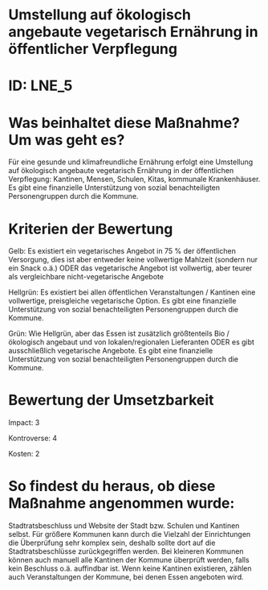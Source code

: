 # Umstellung auf ökologisch angebaute vegetarisch Ernährung in öffentlicher Verpflegung
# ID: LNE_5
# Was beinhaltet diese Maßnahme? Um was geht es?

Für eine gesunde und klimafreundliche Ernährung erfolgt eine Umstellung auf ökologisch angebaute vegetarisch Ernährung in der öffentlichen Verpflegung: Kantinen, Mensen, Schulen, Kitas, kommunale Krankenhäuser.
Es gibt eine finanzielle Unterstützung von sozial benachteiligten Personengruppen durch die Kommune.

# Kriterien der Bewertung

Gelb: Es existiert ein vegetarisches Angebot in 75 % der öffentlichen Versorgung, dies ist aber entweder keine vollwertige Mahlzeit (sondern nur ein Snack o.ä.) ODER das vegetarische Angebot ist vollwertig, aber teurer als vergleichbare nicht-vegetarische Angebote

Hellgrün: Es existiert bei allen öffentlichen Veranstaltungen / Kantinen eine vollwertige, preisgleiche vegetarische Option. Es gibt eine finanzielle Unterstützung von sozial benachteiligten Personengruppen durch die Kommune.

Grün: Wie Hellgrün, aber das Essen ist zusätzlich größtenteils Bio / ökologisch angebaut und von lokalen/regionalen Lieferanten ODER es gibt ausschließlich vegetarische Angebote. Es gibt eine finanzielle Unterstützung von sozial benachteiligten Personengruppen durch die Kommune.

# Bewertung der Umsetzbarkeit

Impact: 3

Kontroverse: 4

Kosten: 2

# So findest du heraus, ob diese Maßnahme angenommen wurde:
Stadtratsbeschluss und Website der Stadt bzw. Schulen und Kantinen selbst. Für größere Kommunen kann durch die Vielzahl der Einrichtungen die Überprüfung sehr komplex sein, deshalb sollte dort auf die Stadtratsbeschlüsse zurückgegriffen werden. Bei kleineren Kommunen können auch manuell alle Kantinen der Kommune überprüft werden, falls kein Beschluss o.ä. auffindbar ist. Wenn keine Kantinen existieren, zählen auch Veranstaltungen der Kommune, bei denen Essen angeboten wird.
